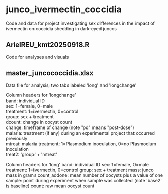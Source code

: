 # junco_ivermectin_coccidia
Code and data for project investigating sex differences in the impact of ivermectin on coccidia shedding in dark-eyed juncos

## ArielREU_kmt20250918.R
Code for analyses and visuals

## master_juncococcidia.xlsx
Data file for analysis; two tabs labeled 'long' and 'longchange'

Column headers for 'longchange'  
band: individual ID  
sex: 1=female, 0=male  
treatment: 1=ivermectin, 0=control  
group: sex + treatment  
dcount: change in oocyst count   
change: timeframe of change (note "pd" means "post-dose")  
malaria: treatment (if any) during an experimental project that occurred previously  
mtreat: malaria treatment; 1=Plasmodium inoculation, 0=no Plasmodium inoculation   
treat2: 'group' + 'mtreat'  

Column headers for 'long'
band: individual ID
sex: 1=female, 0=male
treatment: 1=ivermectin, 0=control
group: sex + treatment
mass: junco mass in grams
count_addone: mean number of oocysts plus a value of one
sample: point during experiment when sample was collected (note 'base2' is baseline)
count: raw mean oocyst count

